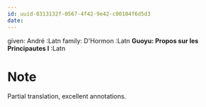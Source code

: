 ```yaml
---
id: uuid-8313132f-0567-4f42-9e42-c00104f6d5d3
date: 
---
```


given: André :Latn
family: D'Hormon :Latn
**Guoyu: Propos sur les Principautes I** :Latn
# Note
Partial translation, excellent annotations.